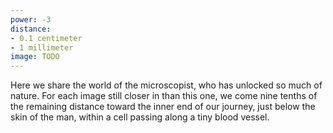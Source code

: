 ```yaml
---
power: -3
distance:
- 0.1 centimeter
- 1 millimeter
image: TODO
---
```

Here we share the world of the microscopist, who has unlocked so much of nature. For each image still closer in than this one, we come nine tenths of the remaining distance toward the inner end of our journey, just below the skin of the man, within a cell passing along a tiny blood vessel.
